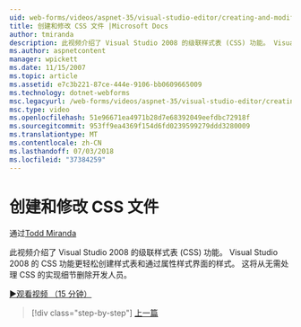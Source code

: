 ```yaml
---
uid: web-forms/videos/aspnet-35/visual-studio-editor/creating-and-modifying-a-css-file
title: 创建和修改 CSS 文件 |Microsoft Docs
author: tmiranda
description: 此视频介绍了 Visual Studio 2008 的级联样式表 (CSS) 功能。 Visual Studio 2008 的 CSS 功能更轻松创建样式表...
ms.author: aspnetcontent
manager: wpickett
ms.date: 11/15/2007
ms.topic: article
ms.assetid: e7c3b221-87ce-444e-9106-bb0609665009
ms.technology: dotnet-webforms
msc.legacyurl: /web-forms/videos/aspnet-35/visual-studio-editor/creating-and-modifying-a-css-file
msc.type: video
ms.openlocfilehash: 51e96671ea4971b28d7e68392049eefdbc72918f
ms.sourcegitcommit: 953ff9ea4369f154d6fd0239599279ddd3280009
ms.translationtype: MT
ms.contentlocale: zh-CN
ms.lasthandoff: 07/03/2018
ms.locfileid: "37384259"
---
```

<a name="creating-and-modifying-a-css-file"></a>创建和修改 CSS 文件
====================
通过[Todd Miranda](https://github.com/tmiranda)

此视频介绍了 Visual Studio 2008 的级联样式表 (CSS) 功能。 Visual Studio 2008 的 CSS 功能更轻松创建样式表和通过属性样式界面的样式。 这将从无需处理 CSS 的实现细节删除开发人员。

[&#9654;观看视频 （15 分钟）](https://channel9.msdn.com/Blogs/ASP-NET-Site-Videos/creating-and-modifying-a-css-file)

> [!div class="step-by-step"]
> [上一篇](quick-tour-of-the-visual-studio-2008-integrated-development-environment.md)
